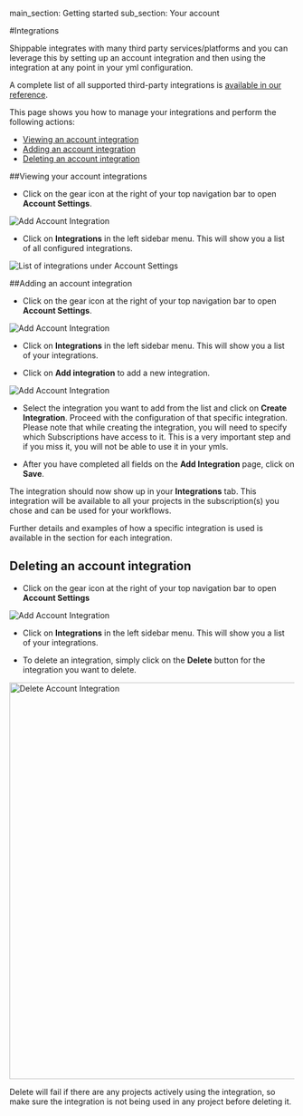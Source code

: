 main_section: Getting started
sub_section: Your account

#Integrations

Shippable integrates with many third party services/platforms and you can leverage this by setting up an account integration and then using the integration at any point in your yml configuration.

A complete list of all supported third-party integrations is [available in our reference](../../reference/integrations/).

This page shows you how to manage your integrations and perform the following actions:

- [Viewing an account integration](#view-integration)
- [Adding an account integration](#add-integration)
- [Deleting an account integration](#delete-integration)

<a name="view-integration"></a>
##Viewing your account integrations

- Click on the gear icon at the right of your top navigation bar to open **Account Settings**.

<img src="../../images/getting-started/account-settings.png" alt="Add Account Integration">

- Click on **Integrations** in the left sidebar menu. This will show you a list of all configured integrations.

<img src="../../images/getting-started/list-integrations.png" alt="List of integrations
under Account Settings">

<a name="add-integration"></a>
##Adding an account integration

- Click on the gear icon at the right of your top navigation bar to open **Account Settings**.

<img src="../../images/getting-started/account-settings.png" alt="Add Account Integration">

- Click on **Integrations** in the left sidebar menu. This will show you a list of your integrations.

- Click on **Add integration** to add a new integration.

<img src="../../images/getting-started/add-integration.png" alt="Add Account Integration">

- Select the integration you want to add from the list and click on **Create Integration**. Proceed with the
configuration of that specific integration. Please note that while creating the integration, you will need to specify which Subscriptions have access to it. This is a very important step and if you miss it, you will not be able to use it in your ymls.

- After you have completed all fields on the **Add Integration** page, click on **Save**.

The integration should now show up in your **Integrations** tab. This integration will be available to all your projects in the subscription(s) you chose and can be used for your workflows.

Further details and examples of how a specific integration is used is available in the
section for each integration.

<a name="delete-integration"></a>
## Deleting an account integration

- Click on the gear icon at the right of your top navigation bar to open **Account Settings**

<img src="../../images/getting-started/account-settings.png" alt="Add Account Integration">

- Click on **Integrations** in the left sidebar menu. This will show you a list of your integrations.

- To delete an integration, simply click on the **Delete** button for the integration you want to delete.

<img src="../../images/getting-started/delete-integration.png" alt="Delete Account
Integration" style="width:700px;"/>

Delete will fail if there are any projects actively using the integration, so make sure the integration is not being used in any project before deleting it.

